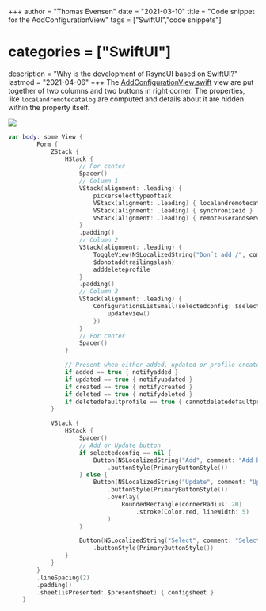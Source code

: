 +++
author = "Thomas Evensen"
date = "2021-03-10"
title =  "Code snippet for the AddConfigurationView"
tags = ["SwiftUI","code snippets"]
# categories = ["SwiftUI"]
description = "Why is the development of RsyncUI based on SwiftUI?"
lastmod = "2021-04-06"
+++
The [AddConfigurationView.swift](https://github.com/rsyncOSX/RsyncUI/blob/main/RsyncUI/Views/Add/AddConfigurationView.swift) view are put together of two columns and two buttons in right corner. The properties, like `localandremotecatalog` are computed and details about it are hidden within the property itself.

![](/images/add/add.png)

```swift
var body: some View {
        Form {
            ZStack {
                HStack {
                    // For center
                    Spacer()
                    // Column 1
                    VStack(alignment: .leading) {
                        pickerselecttypeoftask
                        VStack(alignment: .leading) { localandremotecatalog }
                        VStack(alignment: .leading) { synchronizeid }
                        VStack(alignment: .leading) { remoteuserandserver }
                    }
                    .padding()
                    // Column 2
                    VStack(alignment: .leading) {
                        ToggleView(NSLocalizedString("Don´t add /", comment: "settings"),
                        $donotaddtrailingslash)
                        adddeleteprofile
                    }
                    .padding()
                    // Column 3
                    VStack(alignment: .leading) {
                        ConfigurationsListSmall(selectedconfig: $selectedconfig.onChange {
                            updateview()
                        })
                    }
                    // For center
                    Spacer()
                }

                // Present when either added, updated or profile created, deleted
                if added == true { notifyadded }
                if updated == true { notifyupdated }
                if created == true { notifycreated }
                if deleted == true { notifydeleted }
                if deletedefaultprofile == true { cannotdeletedefaultprofile }
            }

            VStack {
                HStack {
                    Spacer()
                    // Add or Update button
                    if selectedconfig == nil {
                        Button(NSLocalizedString("Add", comment: "Add button")) { addconfig() }
                            .buttonStyle(PrimaryButtonStyle())
                    } else {
                        Button(NSLocalizedString("Update", comment: "Update button")) { validateandupdate() }
                            .buttonStyle(PrimaryButtonStyle())
                            .overlay(
                                RoundedRectangle(cornerRadius: 20)
                                    .stroke(Color.red, lineWidth: 5)
                            )
                    }

                    Button(NSLocalizedString("Select", comment: "Select button")) { selectconfig() }
                        .buttonStyle(PrimaryButtonStyle())
                }
            }
        }
        .lineSpacing(2)
        .padding()
        .sheet(isPresented: $presentsheet) { configsheet }
    }
```
